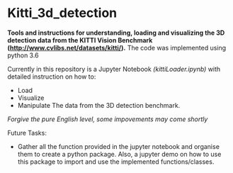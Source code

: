 # Kitti_3d_detection

**Tools and instructions for understanding, loading and visualizing the 3D detection data from the KITTI Vision Benchmark (http://www.cvlibs.net/datasets/kitti/).**
The code was implemented using python 3.6


Currently in this repository is a Jupyter Notebook *(kittiLoader.ipynb)* with detailed instruction on how to:
 - Load 
 - Visualize 
 - Manipulate 
 The data from the 3D detection benchmark. 
 
 *Forgive the pure English level, some impovements may come shortly*
 
 Future Tasks: 
  -  Gather all the function provided in the jupyter notebook and organise them to create a python package. Also, a jupyter demo on how to use this package to import and use the implemented functions/classes.
 
